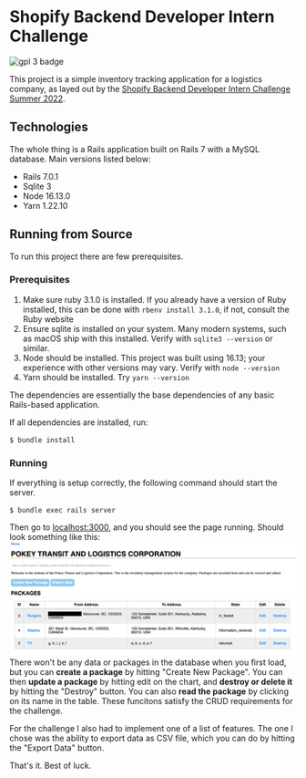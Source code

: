 # Shopify Backend Developer Intern Challenge

![gpl 3 badge](https://img.shields.io/badge/license-GPL%203.0-blue)

This project is a simple inventory tracking application for a logistics company, as layed
out by the [Shopify Backend Developer Intern Challenge Summer 2022](https://docs.google.com/document/d/1z9LZ_kZBUbg-O2MhZVVSqTmvDko5IJWHtuFmIu_Xg1A/edit).

## Technologies
The whole thing is a Rails application built on Rails 7 with
a MySQL database. Main versions listed below:
- Rails 7.0.1
- Sqlite 3
- Node 16.13.0
- Yarn 1.22.10

## Running from Source
To run this project there are few prerequisites.

### Prerequisites
1. Make sure ruby 3.1.0 is installed. If you already have a version of Ruby installed, this can be done with `rbenv install 3.1.0`, if not, consult the Ruby website
1. Ensure sqlite is installed on your system. Many modern systems, such as macOS ship with this installed. Verify with `sqlite3 --version` or similar.
1. Node should be installed. This project was built using 16.13; your experience with other versions may vary. Verify with `node --version`
1. Yarn should be installed. Try `yarn --version`

The dependencies are essentially the base dependencies of any basic Rails-based application.

If all dependencies are installed, run:
```shell
$ bundle install
```

### Running
If everything is setup correctly, the following command should start the server.
```shell
$ bundle exec rails server
```
Then go to [localhost:3000](localhost:3000), and you should see the page running. Should look something like this:
![running screenshot](readme_resources/running.png)
There won't be any data or packages in the database when you first load, but you
can **create a package** by hitting "Create New Package". You can then 
**update a package** by hitting edit on the chart, and **destroy or delete it** by hitting the "Destroy" button. You can also **read the package** by clicking on its name in the table. These funcitons satisfy the CRUD requirements for the challenge.

For the challenge I also had to implement one of a list of features. The one I
chose was the ability to export data as CSV file, which you can do by hitting
the "Export Data" button.

That's it. Best of luck.
